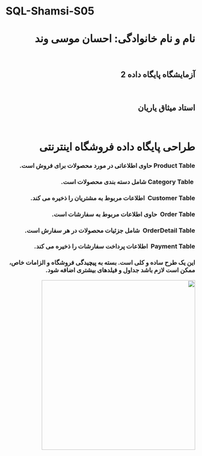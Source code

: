 # SQL-Shamsi-S05
<h1 dir="rtl">نام و نام خانوادگی: احسان موسی وند</h1>
<br>
<h2 dir="rtl">آزمایشگاه پایگاه داده 2</h2>
<br>
<h2 dir="rtl">استاد میثاق یاریان</h2>
<br>
<div dir="rtl">
<h1 dir="rtl">طراحی پایگاه داده فروشگاه اینترنتی</h1>
<h3 dir="rtl">Product Table حاوی اطلاعاتی در مورد محصولات برای فروش است.</h3>
<h3 dir="rtl">&nbsp;Category Table شامل دسته بندی محصولات است.</h3>
<h3 dir="rtl">Customer Table&nbsp; اطلاعات مربوط به مشتریان را ذخیره می کند.</h3>
<h3 dir="rtl">Order Table&nbsp; حاوی اطلاعات مربوط به سفارشات است.</h3>
<h3 dir="rtl">OrderDetail Table&nbsp; شامل جزئیات محصولات در هر سفارش است.</h3>
<h3 dir="rtl">Payment Table&nbsp; اطلاعات پرداخت سفارشات را ذخیره می کند.</h3>
<h3 dir="rtl">این یک طرح ساده و کلی است. بسته به پیچیدگی فروشگاه و الزامات خاص، ممکن است لازم باشد جداول و فیلدهای بیشتری اضافه شود.</h3>
<img src="https://github.com/Ehsan80085/SQL-Shamsi-S05/assets/162964765/baf91f8a-b4ba-4739-99b6-839e3b484e5f" align="center" height="450" width="90%"/>
</div>
